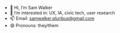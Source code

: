 - 👋 Hi, I’m Sam Walker
- 👀 I’m interested in: UX, IA, civic tech, user research
- 📫 Email: samwalker.pluribus@gmail.com
- 😄 Pronouns: they/them


<!---
scjwalker/scjwalker is a ✨ special ✨ repository because its `README.md` (this file) appears on your GitHub profile.
You can click the Preview link to take a look at your changes.
--->

